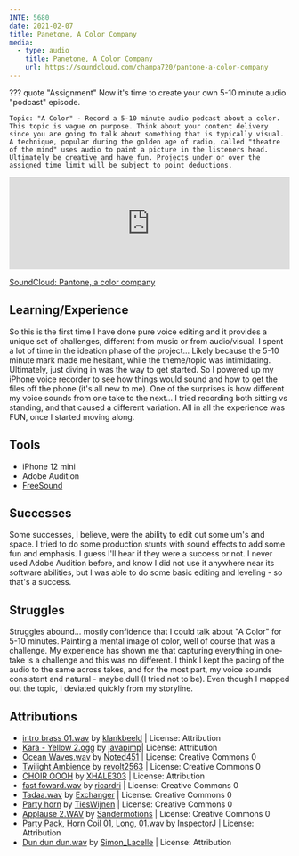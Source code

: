 ```yaml
---
INTE: 5680
date: 2021-02-07
title: Panetone, A Color Company
media:
  - type: audio
    title: Panetone, A Color Company
    url: https://soundcloud.com/champa720/pantone-a-color-company
---
```


??? quote "Assignment"
    Now it's time to create your own 5-10 minute audio "podcast" episode.

    Topic: "A Color" - Record a 5-10 minute audio podcast about a color. This topic is vague on purpose. Think about your content delivery since you are going to talk about something that is typically visual. A technique, popular during the golden age of radio, called "theatre of the mind" uses audio to paint a picture in the listeners head. Ultimately be creative and have fun. Projects under or over the assigned time limit will be subject to point deductions.

<iframe width="100%" height="166" scrolling="no" frameborder="no" allow="autoplay" src="https://w.soundcloud.com/player/?url=https%3A//api.soundcloud.com/tracks/981181336&color=%23ff5500&auto_play=false&hide_related=false&show_comments=true&show_user=true&show_reposts=false&show_teaser=true"></iframe>

[SoundCloud: Pantone, a color company](https://soundcloud.com/champa720/pantone-a-color-company)

## Learning/Experience

So this is the first time I have done pure voice editing and it provides a unique set of challenges, different from music or from audio/visual. I spent a lot of time in the ideation phase of the project... Likely because the 5-10 minute mark made me hesitant, while the theme/topic was intimidating. Ultimately, just diving in was the way to get started. So I powered up my iPhone voice recorder to see how things would sound and how to get the files off the phone (it's all new to me). One of the surprises is how different my voice sounds from one take to the next... I tried recording both sitting vs standing, and that caused a different variation. All in all the experience was FUN, once I started moving along.

## Tools

-   iPhone 12 mini
-   Adobe Audition
-   [FreeSound](https://www.freesound.org)

## Successes

Some successes, I believe, were the ability to edit out some um's and space. I tried to do some production stunts with sound effects to add some fun and emphasis. I guess I'll hear if they were a success or not. I never used Adobe Audition before, and know I did not use it anywhere near its software abilities, but I was able to do some basic editing and leveling - so that's a success.

## Struggles

Struggles abound... mostly confidence that I could talk about "A Color" for 5-10 minutes. Painting a mental image of color, well of course that was a challenge. My experience has shown me that capturing everything in one-take is a challenge and this was no different. I think I kept the pacing of the audio to the same across takes, and for the most part, my voice sounds consistent and natural - maybe dull (I tried not to be). Even though I mapped out the topic, I deviated quickly from my storyline.

## Attributions

-   [intro brass 01.wav](https://freesound.org/people/klankbeeld/sounds/254644/) by [klankbeeld](https://freesound.org/people/klankbeeld/) | License: Attribution
-   [Kara - Yellow 2.ogg](https://freesound.org/people/javapimp/sounds/439192/) by [javapimp](https://freesound.org/people/javapimp/)| License: Attribution
-   [Ocean Waves.wav](https://freesound.org/people/Noted451/sounds/531015/) by [Noted451](https://freesound.org/people/Noted451/) | License: Creative Commons 0
-   [Twilight Ambience](https://freesound.org/people/revolt2563/sounds/352867/) by [revolt2563](https://freesound.org/people/revolt2563/) | License: Creative Commons 0
-   [CHOIR OOOH](https://freesound.org/people/XHALE303/sounds/536878/) by [XHALE303](https://freesound.org/people/XHALE303/) | License: Attribution
-   [fast foward.wav](https://freesound.org/people/ricardri/sounds/23157/) by [ricardri](https://freesound.org/people/ricardri/) | License: Creative Commons 0
-   [Tadaa.wav](https://freesound.org/people/Exchanger/sounds/415504/) by [Exchanger](https://freesound.org/people/Exchanger/) | License: Creative Commons 0
-   [Party horn](https://freesound.org/people/TiesWijnen/sounds/460496/) by [TiesWijnen](https://freesound.org/people/TiesWijnen/) | License: Creative Commons 0
-   [Applause 2.WAV](https://freesound.org/people/Sandermotions/sounds/277021/) by [Sandermotions](https://freesound.org/people/Sandermotions/) | License: Creative Commons 0
-   [Party Pack, Horn Coil 01, Long, 01.wav](https://freesound.org/people/InspectorJ/sounds/484267/) by [InspectorJ](https://freesound.org/people/InspectorJ/) | License: Attribution
-   [Dun dun dun.wav](https://freesound.org/people/Simon_Lacelle/sounds/45654/) by [Simon_Lacelle](https://freesound.org/people/Simon_Lacelle/) | License: Attribution

